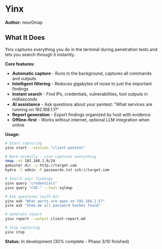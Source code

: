 # Yinx

**Author:** neur0map

## What It Does

Yinx captures everything you do in the terminal during penetration tests and lets you search through it instantly.

**Core features:**
- **Automatic capture** - Runs in the background, captures all commands and outputs
- **Intelligent filtering** - Reduces gigabytes of noise to just the important findings
- **Instant search** - Find IPs, credentials, vulnerabilities, tool outputs in milliseconds
- **AI assistance** - Ask questions about your pentest: "What services are running on 192.168.1.1?"
- **Report generation** - Export findings organized by host with evidence
- **Offline-first** - Works without internet, optional LLM integration when online

**Usage:**
```bash
# Start capturing
yinx start --session "client-pentest"

# Work normally - yinx captures everything
nmap -sV 192.168.1.0/24
gobuster dir -u http://target.com
hydra -l admin -P passwords.txt ssh://target.com

# Search your findings
yinx query "credentials"
yinx query "CVE-" --tool sqlmap

# Ask questions (with AI)
yinx ask "What ports are open on 192.168.1.5?"
yinx ask "Show me all password hashes found"

# Generate report
yinx report --output client-report.md

# Stop capturing
yinx stop
```

**Status:** In development (30% complete - Phase 3/10 finished)